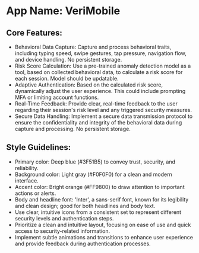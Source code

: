 # **App Name**: VeriMobile

## Core Features:

- Behavioral Data Capture: Capture and process behavioral traits, including typing speed, swipe gestures, tap pressure, navigation flow, and device handling. No persistent storage.
- Risk Score Calculation: Use a pre-trained anomaly detection model as a tool, based on collected behavioral data, to calculate a risk score for each session. Model should be updatable.
- Adaptive Authentication: Based on the calculated risk score, dynamically adjust the user experience. This could include prompting MFA or limiting account functions.
- Real-Time Feedback: Provide clear, real-time feedback to the user regarding their session's risk level and any triggered security measures.
- Secure Data Handling: Implement a secure data transmission protocol to ensure the confidentiality and integrity of the behavioral data during capture and processing. No persistent storage.

## Style Guidelines:

- Primary color: Deep blue (#3F51B5) to convey trust, security, and reliability.
- Background color: Light gray (#F0F0F0) for a clean and modern interface.
- Accent color: Bright orange (#FF9800) to draw attention to important actions or alerts.
- Body and headline font: 'Inter', a sans-serif font, known for its legibility and clean design; good for both headlines and body text.
- Use clear, intuitive icons from a consistent set to represent different security levels and authentication steps.
- Prioritize a clean and intuitive layout, focusing on ease of use and quick access to security-related information.
- Implement subtle animations and transitions to enhance user experience and provide feedback during authentication processes.